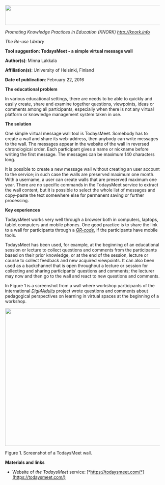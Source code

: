 <img src="md\img098/media/image01.png" width="624" height="65" />

*Promoting Knowledge Practices in Education (KNORK) http://knork.info*

*The Re-use Library*

**Tool suggestion: TodaysMeet - a simple virtual message wall**

**Author(s)**: Minna Lakkala

**Affiliation(s)**: University of Helsinki, Finland

**Date of publication**: February 22, 2016

**The educational problem**

In various educational settings, there are needs to be able to quickly and easily create, share and examine together questions, viewpoints, ideas or comments among all participants, especially when there is not any virtual platform or knowledge management system taken in use.

**The solution**

One simple virtual message wall tool is TodaysMeet. Somebody has to create a wall and share its web-address, then anybody can write messages to the wall. The messages appear in the website of the wall in reversed chronological order. Each participant gives a name or nickname before writing the first message. The messages can be maximum 140 characters long.

It is possible to create a new message wall without creating an user account to the service; in such case the walls are preserved maximum one month. With a username, a user can create walls that are preserved maximum one year. There are no specific commands in the TodaysMeet service to extract the wall content, but it is possible to select the whole list of messages and copy-paste the text somewhere else for permanent saving or further processing.

**Key experiences**

TodaysMeet works very well through a browser both in computers, laptops, tablet computers and mobile phones. One good practice is to share the link to a wall for participants through a [*QR-code*](https://en.wikipedia.org/wiki/QR_code), if the participants have mobile tools.

TodaysMeet has been used, for example, at the beginning of an educational session or lecture to collect questions and comments from the participants based on their prior knowledge, or at the end of the session, lecture or course to collect feedback and new acquired viewpoints. It can also been used as a backchannel that is open throughout a lecture or session for collecting and sharing participants’ questions and comments; the lecturer may now and then go to the wall and react to new questions and comments.

In Figure 1 is a screenshot from a wall where workshop participants of the international [*Digi4Adults*](http://www.takk.fi/takk/hanketoiminta/kaeynnissae_olevat_hankkeet/digi4adults.html) project wrote questions and comments about pedagogical perspectives on learning in virtual spaces at the beginning of a workshop.

<img src="md\img098/media/image03.png" width="624" height="448" />

Figure 1. Screenshot of a TodaysMeet wall.

**Materials and links**

-   Website of *the TodaysMeet* service: [*https://todaysmeet.com/*](https://todaysmeet.com/)


